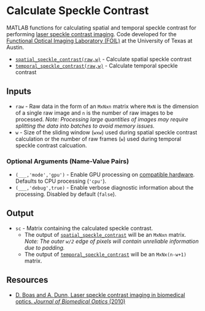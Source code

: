 # Calculate Speckle Contrast

MATLAB functions for calculating spatial and temporal speckle contrast for performing [laser speckle contrast imaging](https://foil.bme.utexas.edu/project/laser-speckle-contrast-imaging/). Code developed for the [Functional Optical Imaging Laboratory (FOIL)](https://foil.bme.utexas.edu/) at the University of Texas at Austin.

* [`spatial_speckle_contrast(raw,w)`](spatial_speckle_contrast.m) - Calculate spatial speckle contrast
* [`temporal_speckle_contrast(raw,w)`](temporal_speckle_contrast.m) - Calculate temporal speckle contrast

## Inputs

* `raw` - Raw data in the form of an `MxNxn` matrix where `MxN` is the dimension of a single raw image and `n` is the number of raw images to be processed. _Note: Processing large quantities of images may require splitting the data into batches to avoid memory issues._
* `w` - Size of the sliding window (`wxw`) used during spatial speckle contrast calculation or the number of raw frames (`w`) used during temporal speckle contrast calcuation.

### Optional Arguments (Name-Value Pairs)

* `(___,'mode','gpu')` - Enable GPU processing on [compatible hardware](https://www.mathworks.com/help/parallel-computing/gpu-support-by-release.html). Defaults to CPU processing (`'cpu'`).
* `(___,'debug',true)` - Enable verbose diagnostic information about the processing. Disabled by default (`false`).

## Output

* `sc` - Matrix containing the calculated speckle contrast.
  * The output of [`spatial_speckle_contrast`](spatial_speckle_contrast.m) will be an `MxNxn` matrix. _Note: The outer `w/2` edge of pixels will contain unreliable information due to padding._
  * The output of [`temporal_speckle_contrast`](temporal_speckle_contrast.m) will be an `MxNx(n-w+1)` matrix.

## Resources

* [D. Boas and A. Dunn, Laser speckle contrast imaging in biomedical optics. _Journal of Biomedical Optics_ (2010)](https://doi.org/10.1117/1.3285504)